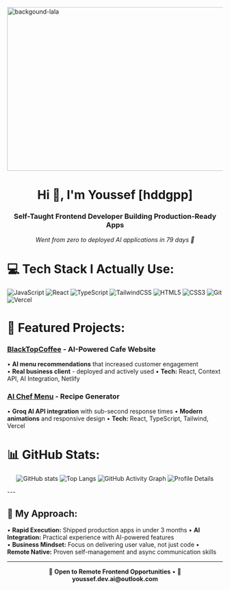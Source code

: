 <img width="1536" height="382" alt="backgound-lala" src="https://github.com/user-attachments/assets/5b9fda9a-7e89-4284-84e6-7b61727a4476" />


<h1 align="center">Hi 👋, I'm Youssef [hddgpp]</h1>
<h3 align="center">Self-Taught Frontend Developer Building Production-Ready Apps</h3>
<p align="center"><i>Went from zero to deployed AI applications in 79 days 🚀</i></p>

# 💻 Tech Stack I Actually Use:

![JavaScript](https://img.shields.io/badge/javascript-%23323330.svg?style=for-the-badge&logo=javascript&logoColor=%23F7DF1E) 
![React](https://img.shields.io/badge/react-%2320232a.svg?style=for-the-badge&logo=react&logoColor=%2361DAFB) 
![TypeScript](https://img.shields.io/badge/typescript-%23007ACC.svg?style=for-the-badge&logo=typescript&logoColor=white)
![TailwindCSS](https://img.shields.io/badge/tailwindcss-%2338B2AC.svg?style=for-the-badge&logo=tailwind-css&logoColor=white) 
![HTML5](https://img.shields.io/badge/html5-%23E34F26.svg?style=for-the-badge&logo=html5&logoColor=white) 
![CSS3](https://img.shields.io/badge/css3-%231572B6.svg?style=for-the-badge&logo=css3&logoColor=white)
![Git](https://img.shields.io/badge/git-%23F05033.svg?style=for-the-badge&logo=git&logoColor=white) 
![Vercel](https://img.shields.io/badge/vercel-%23000000.svg?style=for-the-badge&logo=vercel&logoColor=white)

# 🏢 Featured Projects:

### [BlackTopCoffee](https://blacktopcoffee.netlify.app) - AI-Powered Cafe Website
• **AI menu recommendations** that increased customer engagement  
• **Real business client** - deployed and actively used
• **Tech:** React, Context API, AI Integration, Netlify

### [AI Chef Menu](https://chefs-menus.netlify.app/) - Recipe Generator  
• **Groq AI API integration** with sub-second response times
• **Modern animations** and responsive design
• **Tech:** React, TypeScript, Tailwind, Vercel

# 📊 GitHub Stats:
<div align="center">
  
![GitHub stats](https://github-readme-stats.vercel.app/api?username=hddgpp&show_icons=true&theme=react)
![Top Langs](https://github-readme-stats.vercel.app/api/top-langs/?username=hddgpp&theme=react)
![GitHub Activity Graph](https://github-readme-activity-graph.vercel.app/graph?username=hddgpp&theme=react-dark)
![Profile Details](http://github-profile-summary-cards.vercel.app/api/cards/profile-details?username=hddgpp&theme=dracula)

</div>
---

## 🌟 My Approach:
• **Rapid Execution:** Shipped production apps in under 3 months
• **AI Integration:** Practical experience with AI-powered features  
• **Business Mindset:** Focus on delivering user value, not just code
• **Remote Native:** Proven self-management and async communication skills

---

<p align="center">💼 <b>Open to Remote Frontend Opportunities</b> • 📧 <b>youssef.dev.ai@outlook.com</b></p>
